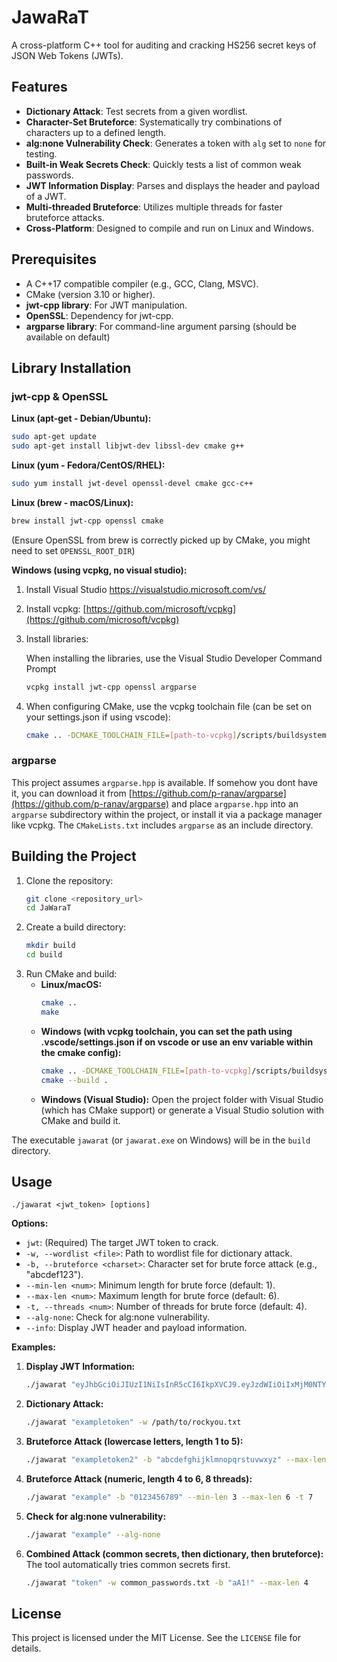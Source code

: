 # JawaRaT

A cross-platform C++ tool for auditing and cracking HS256 secret keys of JSON Web Tokens (JWTs).

## Features

*   **Dictionary Attack**: Test secrets from a given wordlist.
*   **Character-Set Bruteforce**: Systematically try combinations of characters up to a defined length.
*   **alg:none Vulnerability Check**: Generates a token with `alg` set to `none` for testing.
*   **Built-in Weak Secrets Check**: Quickly tests a list of common weak passwords.
*   **JWT Information Display**: Parses and displays the header and payload of a JWT.
*   **Multi-threaded Bruteforce**: Utilizes multiple threads for faster bruteforce attacks.
*   **Cross-Platform**: Designed to compile and run on Linux and Windows.

## Prerequisites

*   A C++17 compatible compiler (e.g., GCC, Clang, MSVC).
*   CMake (version 3.10 or higher).
*   **jwt-cpp library**: For JWT manipulation.
*   **OpenSSL**: Dependency for jwt-cpp.
*   **argparse library**: For command-line argument parsing (should be available on default)

## Library Installation

### jwt-cpp & OpenSSL

**Linux (apt-get - Debian/Ubuntu):**
```bash
sudo apt-get update
sudo apt-get install libjwt-dev libssl-dev cmake g++
```

**Linux (yum - Fedora/CentOS/RHEL):**
```bash
sudo yum install jwt-devel openssl-devel cmake gcc-c++
```

**Linux (brew - macOS/Linux):**
```bash
brew install jwt-cpp openssl cmake
```
(Ensure OpenSSL from brew is correctly picked up by CMake, you might need to set `OPENSSL_ROOT_DIR`)

**Windows (using vcpkg, no visual studio):**
1. Install Visual Studio https://visualstudio.microsoft.com/vs/
2.  Install vcpkg: [https://github.com/microsoft/vcpkg](https://github.com/microsoft/vcpkg)
3.  Install libraries:

    When installing the libraries, use the Visual Studio Developer Command Prompt

    ```bash
    vcpkg install jwt-cpp openssl argparse
    ```
4.  When configuring CMake, use the vcpkg toolchain file (can be set on your settings.json if using vscode):
    ```bash
    cmake .. -DCMAKE_TOOLCHAIN_FILE=[path-to-vcpkg]/scripts/buildsystems/vcpkg.cmake
    ```

### argparse

This project assumes `argparse.hpp` is available. If somehow you dont have it, you can download it from [https://github.com/p-ranav/argparse](https://github.com/p-ranav/argparse) and place `argparse.hpp` into an `argparse` subdirectory within the project, or install it via a package manager like vcpkg. The `CMakeLists.txt` includes `argparse` as an include directory.

## Building the Project

1.  Clone the repository:
    ```bash
    git clone <repository_url>
    cd JaWaraT
    ```
2.  Create a build directory:
    ```bash
    mkdir build
    cd build
    ```
3.  Run CMake and build:
    *   **Linux/macOS:**
        ```bash
        cmake ..
        make
        ```
    *   **Windows (with vcpkg toolchain, you can set the path using .vscode/settings.json if on vscode or use an env variable within the cmake config):**
        ```bash
        cmake .. -DCMAKE_TOOLCHAIN_FILE=[path-to-vcpkg]/scripts/buildsystems/vcpkg.cmake
        cmake --build .
        ```
    *   **Windows (Visual Studio):**
        Open the project folder with Visual Studio (which has CMake support) or generate a Visual Studio solution with CMake and build it.

The executable `jawarat` (or `jawarat.exe` on Windows) will be in the `build` directory.

## Usage

```
./jawarat <jwt_token> [options]
```

**Options:**

*   `jwt`: (Required) The target JWT token to crack.
*   `-w, --wordlist <file>`: Path to wordlist file for dictionary attack.
*   `-b, --bruteforce <charset>`: Character set for brute force attack (e.g., "abcdef123").
*   `--min-len <num>`: Minimum length for brute force (default: 1).
*   `--max-len <num>`: Maximum length for brute force (default: 6).
*   `-t, --threads <num>`: Number of threads for brute force (default: 4).
*   `--alg-none`: Check for alg:none vulnerability.
*   `--info`: Display JWT header and payload information.

**Examples:**

1.  **Display JWT Information:**
    ```bash
    ./jawarat "eyJhbGciOiJIUzI1NiIsInR5cCI6IkpXVCJ9.eyJzdWIiOiIxMjM0NTY3ODkwIiwibmFtZSI6IkpvaG4gRG9lIiwiaWF0IjoxNTE2MjM5MDIyfQ.SflKxwRJSMeKKF2QT4fwpMeJf36POk6yJV_adQssw5c" --info
    ```

2.  **Dictionary Attack:**
    ```bash
    ./jawarat "exampletoken" -w /path/to/rockyou.txt
    ```

3.  **Bruteforce Attack (lowercase letters, length 1 to 5):**
    ```bash
    ./jawarat "exampletoken2" -b "abcdefghijklmnopqrstuvwxyz" --max-len 5
    ```

4.  **Bruteforce Attack (numeric, length 4 to 6, 8 threads):**
    ```bash
    ./jawarat "example" -b "0123456789" --min-len 3 --max-len 6 -t 7
    ```

5.  **Check for alg:none vulnerability:**
    ```bash
    ./jawarat "example" --alg-none
    ```

6.  **Combined Attack (common secrets, then dictionary, then bruteforce):**
    The tool automatically tries common secrets first.
    ```bash
    ./jawarat "token" -w common_passwords.txt -b "aA1!" --max-len 4
    ```

## License

This project is licensed under the MIT License. See the `LICENSE` file for details.
